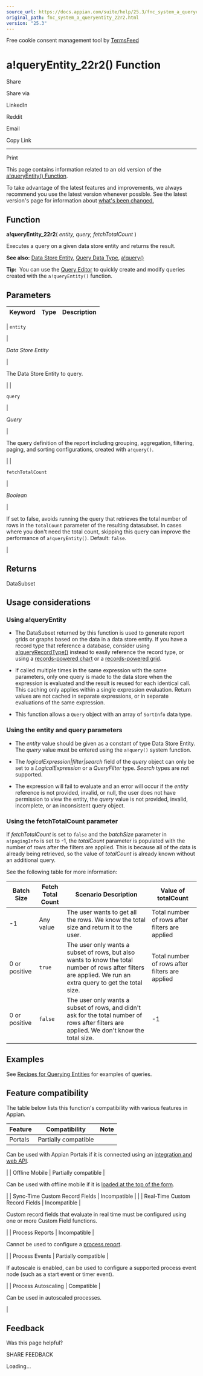 ```yaml
---
source_url: https://docs.appian.com/suite/help/25.3/fnc_system_a_queryentity_22r2.html
original_path: fnc_system_a_queryentity_22r2.html
version: "25.3"
---
```


Free cookie consent management tool by [TermsFeed](https://www.termsfeed.com/)

# a!queryEntity\_22r2() Function

Share

Share via

LinkedIn

Reddit

Email

Copy Link

* * *

Print

This page contains information related to an old version of the [a!queryEntity() Function](/suite/help/25.3/fnc_system_a_queryentity.html).

To take advantage of the latest features and improvements, we always recommend you use the latest version whenever possible. See the latest version's page for information about [what's been changed.](/suite/help/25.3/fnc_system_a_queryentity.html#Old_Version)

## Function

**a!queryEntity\_22r2**( _entity, query, fetchTotalCount_ )

Executes a query on a given data store entity and returns the result.

**See also:** [Data Store Entity](Data_Stores.html), [Query Data Type](Appian_Data_Types.html#query), [a!query()](fnc_system_a_query.html)

**Tip:**  You can use the [Query Editor](query-editor.html) to quickly create and modify queries created with the `a!queryEntity()` function.

## Parameters

| Keyword | Type | Description |
| --- | --- | --- |
|
`entity`

 |

_Data Store Entity_

 |

The Data Store Entity to query.

 |
|

`query`

 |

_Query_

 |

The query definition of the report including grouping, aggregation, filtering, paging, and sorting configurations, created with `a!query()`.

 |
|

`fetchTotalCount`

 |

_Boolean_

 |

If set to false, avoids running the query that retrieves the total number of rows in the `totalCount` parameter of the resulting datasubset. In cases where you don't need the total count, skipping this query can improve the performance of `a!queryEntity()`. Default: `false`.

 |

## Returns

DataSubset

## Usage considerations

### Using a!queryEntity

-   The DataSubset returned by this function is used to generate report grids or graphs based on the data in a data store entity. If you have a record type that reference a database, consider using [a!queryRecordType()](fnc_system_queryrecordtype.html) instead to easily reference the record type, or using a [records-powered chart](Chart_Configuration_Using_Records.html) or a [records-powered grid](read-only-grid-configuration.html).

-   If called multiple times in the same expression with the same parameters, only one query is made to the data store when the expression is evaluated and the result is reused for each identical call. This caching only applies within a single expression evaluation. Return values are not cached in separate expressions, or in separate evaluations of the same expression.

-   This function allows a `Query` object with an array of `SortInfo` data type.

### Using the entity and query parameters

-   The _entity_ value should be given as a constant of type Data Store Entity. The _query_ value must be entered using the `a!query()` system function.

-   The _logicalExpression|filter|search_ field of the _query_ object can only be set to a _LogicalExpression_ or a _QueryFilter_ type. _Search_ types are not supported.

-   The expression will fail to evaluate and an error will occur if the _entity_ reference is not provided, invalid, or null, the user does not have permission to view the entity, the _query_ value is not provided, invalid, incomplete, or an inconsistent query object.

### Using the fetchTotalCount parameter

If _fetchTotalCount_ is set to `false` and the _batchSize_ parameter in `a!pagingInfo` is set to -1, the _totalCount_ parameter is populated with the number of rows after the filters are applied. This is because all of the data is already being retrieved, so the value of _totalCount_ is already known without an additional query.

See the following table for more information:

| Batch Size | Fetch Total Count | Scenario Description | Value of totalCount |
| --- | --- | --- | --- |
| \-1 | Any value | The user wants to get all the rows. We know the total size and return it to the user. | Total number of rows after filters are applied |
| 0 or positive | `true` | The user only wants a subset of rows, but also wants to know the total number of rows after filters are applied. We run an extra query to get the total size. | Total number of rows after filters are applied |
| 0 or positive | `false` | The user only wants a subset of rows, and didn't ask for the total number of rows after filters are applied. We don't know the total size. | \-1 |

## Examples

See [Recipes for Querying Entities](Query_Recipes_entity.html) for examples of queries.

## Feature compatibility

The table below lists this function's compatibility with various features in Appian.

| Feature | Compatibility | Note |
| --- | --- | --- |
| Portals | Partially compatible |
Can be used with Appian Portals if it is connected using an [integration and web API](portals-design.html#using-partially-compatible-functions-and-objects-in-a-portal).

 |
| Offline Mobile | Partially compatible |

Can be used with offline mobile if it is [loaded at the top of the form](offline-mobile-design-best-practices.html#working-with-partially-compatible-functions).

 |
| Sync-Time Custom Record Fields | Incompatible |  |
| Real-Time Custom Record Fields | Incompatible |

Custom record fields that evaluate in real time must be configured using one or more Custom Field functions.

 |
| Process Reports | Incompatible |

Cannot be used to configure a [process report](Process_Reports.html).

 |
| Process Events | Partially compatible |

If autoscale is enabled, can be used to configure a supported process event node (such as a start event or timer event).

 |
| Process Autoscaling | Compatible |

Can be used in autoscaled processes.

 |

## Feedback

Was this page helpful?

SHARE FEEDBACK

Loading...